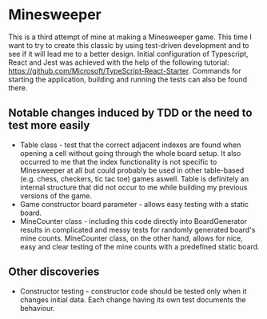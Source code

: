 ﻿# Minesweeper

This is a third attempt of mine at making a Minesweeper game. This time I want to try to create this classic by using test-driven development and to see if it will lead me to a better design.
Initial configuration of Typescript, React and Jest was achieved with the help of the following tutorial: https://github.com/Microsoft/TypeScript-React-Starter. Commands for starting the application, building and running the tests can also be found there.

## Notable changes induced by TDD or the need to test more easily
* Table class - test that the correct adjacent indexes are found when opening a cell without going through the whole board setup. It also occurred to me that the index functionality is not specific to Minesweeper at all but could probably be used in other table-based (e.g. chess, checkers, tic tac toe) games aswell. Table is definitely an internal structure that did not occur to me while building my previous versions of the game.
* Game constructor board parameter - allows easy testing with a static board.
* MineCounter class - including this code directly into BoardGenerator results in complicated and messy tests for randomly generated board's mine counts. MineCounter class, on the other hand, allows for nice, easy and clear testing of the mine counts with a predefined static board.

## Other discoveries
* Constructor testing - constructor code should be tested only when it changes initial data. Each change having its own test documents the behaviour.
